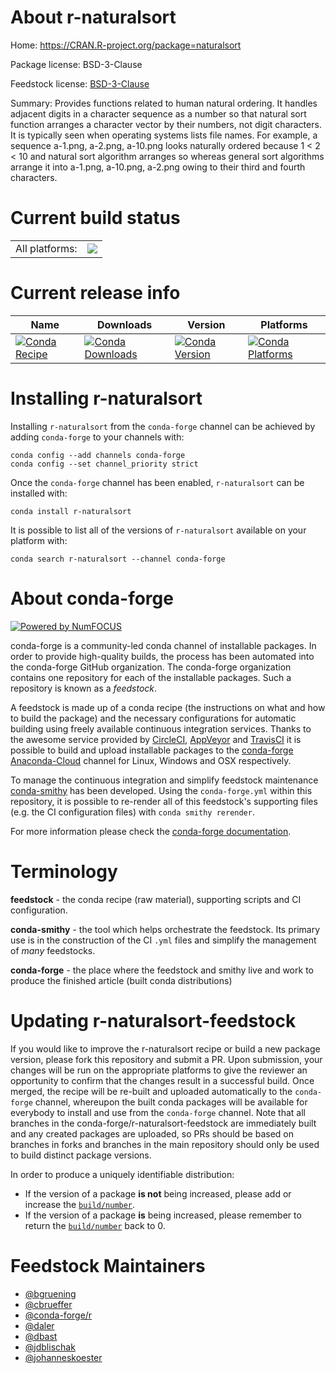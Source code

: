About r-naturalsort
===================

Home: https://CRAN.R-project.org/package=naturalsort

Package license: BSD-3-Clause

Feedstock license: [BSD-3-Clause](https://github.com/conda-forge/r-naturalsort-feedstock/blob/master/LICENSE.txt)

Summary: Provides functions related to human natural ordering. It handles adjacent digits in a character sequence as a number so that natural sort function arranges a character vector by their numbers, not digit characters. It is typically seen when operating systems lists file names. For example, a sequence a-1.png, a-2.png, a-10.png looks naturally ordered because 1 < 2 < 10 and natural sort algorithm arranges so whereas general sort algorithms arrange it into a-1.png, a-10.png, a-2.png owing to their third and fourth characters.

Current build status
====================


<table><tr><td>All platforms:</td>
    <td>
      <a href="https://dev.azure.com/conda-forge/feedstock-builds/_build/latest?definitionId=1387&branchName=master">
        <img src="https://dev.azure.com/conda-forge/feedstock-builds/_apis/build/status/r-naturalsort-feedstock?branchName=master">
      </a>
    </td>
  </tr>
</table>

Current release info
====================

| Name | Downloads | Version | Platforms |
| --- | --- | --- | --- |
| [![Conda Recipe](https://img.shields.io/badge/recipe-r--naturalsort-green.svg)](https://anaconda.org/conda-forge/r-naturalsort) | [![Conda Downloads](https://img.shields.io/conda/dn/conda-forge/r-naturalsort.svg)](https://anaconda.org/conda-forge/r-naturalsort) | [![Conda Version](https://img.shields.io/conda/vn/conda-forge/r-naturalsort.svg)](https://anaconda.org/conda-forge/r-naturalsort) | [![Conda Platforms](https://img.shields.io/conda/pn/conda-forge/r-naturalsort.svg)](https://anaconda.org/conda-forge/r-naturalsort) |

Installing r-naturalsort
========================

Installing `r-naturalsort` from the `conda-forge` channel can be achieved by adding `conda-forge` to your channels with:

```
conda config --add channels conda-forge
conda config --set channel_priority strict
```

Once the `conda-forge` channel has been enabled, `r-naturalsort` can be installed with:

```
conda install r-naturalsort
```

It is possible to list all of the versions of `r-naturalsort` available on your platform with:

```
conda search r-naturalsort --channel conda-forge
```


About conda-forge
=================

[![Powered by NumFOCUS](https://img.shields.io/badge/powered%20by-NumFOCUS-orange.svg?style=flat&colorA=E1523D&colorB=007D8A)](http://numfocus.org)

conda-forge is a community-led conda channel of installable packages.
In order to provide high-quality builds, the process has been automated into the
conda-forge GitHub organization. The conda-forge organization contains one repository
for each of the installable packages. Such a repository is known as a *feedstock*.

A feedstock is made up of a conda recipe (the instructions on what and how to build
the package) and the necessary configurations for automatic building using freely
available continuous integration services. Thanks to the awesome service provided by
[CircleCI](https://circleci.com/), [AppVeyor](https://www.appveyor.com/)
and [TravisCI](https://travis-ci.com/) it is possible to build and upload installable
packages to the [conda-forge](https://anaconda.org/conda-forge)
[Anaconda-Cloud](https://anaconda.org/) channel for Linux, Windows and OSX respectively.

To manage the continuous integration and simplify feedstock maintenance
[conda-smithy](https://github.com/conda-forge/conda-smithy) has been developed.
Using the ``conda-forge.yml`` within this repository, it is possible to re-render all of
this feedstock's supporting files (e.g. the CI configuration files) with ``conda smithy rerender``.

For more information please check the [conda-forge documentation](https://conda-forge.org/docs/).

Terminology
===========

**feedstock** - the conda recipe (raw material), supporting scripts and CI configuration.

**conda-smithy** - the tool which helps orchestrate the feedstock.
                   Its primary use is in the construction of the CI ``.yml`` files
                   and simplify the management of *many* feedstocks.

**conda-forge** - the place where the feedstock and smithy live and work to
                  produce the finished article (built conda distributions)


Updating r-naturalsort-feedstock
================================

If you would like to improve the r-naturalsort recipe or build a new
package version, please fork this repository and submit a PR. Upon submission,
your changes will be run on the appropriate platforms to give the reviewer an
opportunity to confirm that the changes result in a successful build. Once
merged, the recipe will be re-built and uploaded automatically to the
`conda-forge` channel, whereupon the built conda packages will be available for
everybody to install and use from the `conda-forge` channel.
Note that all branches in the conda-forge/r-naturalsort-feedstock are
immediately built and any created packages are uploaded, so PRs should be based
on branches in forks and branches in the main repository should only be used to
build distinct package versions.

In order to produce a uniquely identifiable distribution:
 * If the version of a package **is not** being increased, please add or increase
   the [``build/number``](https://docs.conda.io/projects/conda-build/en/latest/resources/define-metadata.html#build-number-and-string).
 * If the version of a package **is** being increased, please remember to return
   the [``build/number``](https://docs.conda.io/projects/conda-build/en/latest/resources/define-metadata.html#build-number-and-string)
   back to 0.

Feedstock Maintainers
=====================

* [@bgruening](https://github.com/bgruening/)
* [@cbrueffer](https://github.com/cbrueffer/)
* [@conda-forge/r](https://github.com/conda-forge/r/)
* [@daler](https://github.com/daler/)
* [@dbast](https://github.com/dbast/)
* [@jdblischak](https://github.com/jdblischak/)
* [@johanneskoester](https://github.com/johanneskoester/)

